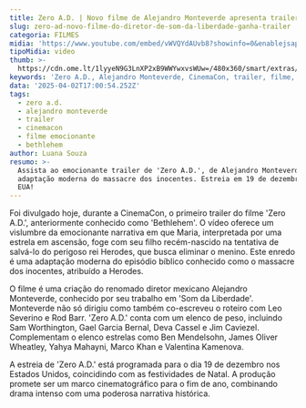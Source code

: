 ```yaml
---
title: Zero A.D. | Novo filme de Alejandro Monteverde apresenta trailer emocionante
slug: zero-ad-novo-filme-do-diretor-de-som-da-liberdade-ganha-trailer
categoria: FILMES
midia: 'https://www.youtube.com/embed/vWVQYdAUvb8?showinfo=0&enablejsapi=1'
tipoMidia: video
thumb: >-
  https://cdn.ome.lt/1lyyeN9G3LnXP2xB9WWYwxvsWUw=/480x360/smart/extras/conteudos/omelete_THUMB_-_2025-04-02T135418.863.png
keywords: 'Zero A.D., Alejandro Monteverde, CinemaCon, trailer, filme, Natal'
data: '2025-04-02T17:00:54.252Z'
tags:
  - zero a.d.
  - alejandro monteverde
  - trailer
  - cinemacon
  - filme emocionante
  - bethlehem
author: Luana Souza
resumo: >-
  Assista ao emocionante trailer de 'Zero A.D.', de Alejandro Monteverde, uma
  adaptação moderna do massacre dos inocentes. Estreia em 19 de dezembro nos
  EUA!
---
```


Foi divulgado hoje, durante a CinemaCon, o primeiro trailer do filme 'Zero A.D.', anteriormente conhecido como 'Bethlehem'. O vídeo oferece um vislumbre da emocionante narrativa em que Maria, interpretada por uma estrela em ascensão, foge com seu filho recém-nascido na tentativa de salvá-lo do perigoso rei Herodes, que busca eliminar o menino. Este enredo é uma adaptação moderna do episódio bíblico conhecido como o massacre dos inocentes, atribuído a Herodes.

O filme é uma criação do renomado diretor mexicano Alejandro Monteverde, conhecido por seu trabalho em 'Som da Liberdade'. Monteverde não só dirigiu como também co-escreveu o roteiro com Leo Severino e Rod Barr. 'Zero A.D.' conta com um elenco de peso, incluindo Sam Worthington, Gael Garcia Bernal, Deva Cassel e Jim Caviezel. Complementam o elenco estrelas como Ben Mendelsohn, James Oliver Wheatley, Yahya Mahayni, Marco Khan e Valentina Kamenova.

A estreia de 'Zero A.D.' está programada para o dia 19 de dezembro nos Estados Unidos, coincidindo com as festividades de Natal. A produção promete ser um marco cinematográfico para o fim de ano, combinando drama intenso com uma poderosa narrativa histórica.
